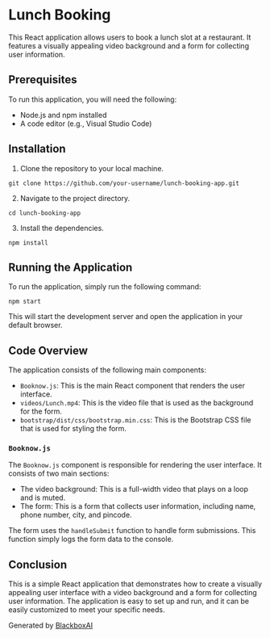  # Lunch Booking
This React application allows users to book a lunch slot at a restaurant. It features a visually appealing video background and a form for collecting user information.

## Prerequisites

To run this application, you will need the following:

- Node.js and npm installed
- A code editor (e.g., Visual Studio Code)

## Installation

1. Clone the repository to your local machine.

```
git clone https://github.com/your-username/lunch-booking-app.git
```

2. Navigate to the project directory.

```
cd lunch-booking-app
```

3. Install the dependencies.

```
npm install
```

## Running the Application

To run the application, simply run the following command:

```
npm start
```

This will start the development server and open the application in your default browser.

## Code Overview

The application consists of the following main components:

- `Booknow.js`: This is the main React component that renders the user interface.
- `videos/Lunch.mp4`: This is the video file that is used as the background for the form.
- `bootstrap/dist/css/bootstrap.min.css`: This is the Bootstrap CSS file that is used for styling the form.

### `Booknow.js`

The `Booknow.js` component is responsible for rendering the user interface. It consists of two main sections:

- The video background: This is a full-width video that plays on a loop and is muted.
- The form: This is a form that collects user information, including name, phone number, city, and pincode.

The form uses the `handleSubmit` function to handle form submissions. This function simply logs the form data to the console.

## Conclusion

This is a simple React application that demonstrates how to create a visually appealing user interface with a video background and a form for collecting user information. The application is easy to set up and run, and it can be easily customized to meet your specific needs.

Generated by [BlackboxAI](https://www.blackbox.ai)